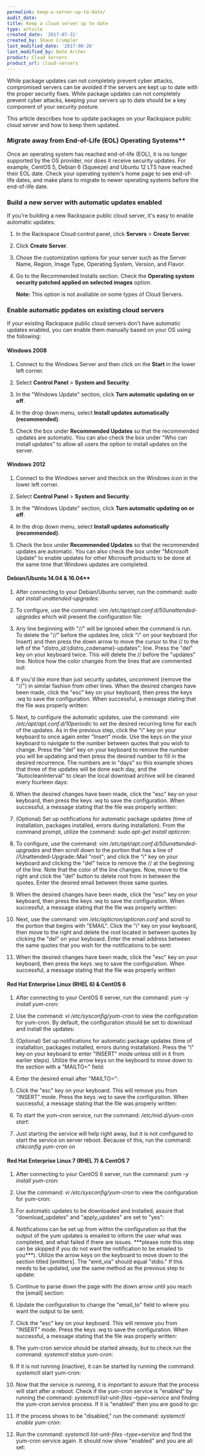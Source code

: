 ```yaml
---
permalink: keep-a-server-up-to-date/
audit_date: 
title: Keep a cloud server up to date
type: article
created_date: '2017-07-31'
created_by: Shaun Crumpler
last_modified_date: '2017-08-26'
last_modified_by: Nate Archer
product: Cloud Servers
product_url: cloud-servers
---
```



While package updates can not completely prevent cyber attacks, compromised servers can be avoided if the servers are kept up to date with the proper security fixes. While package updates can not completely prevent cyber attacks, keeping your servers up to date should be a key component of your security posture.

This article describes how to update packages on your Rackspace public cloud server and how to keep them updated.

### Migrate away from End-of-Life (EOL) Operating Systems**

Once an operating system has reached end-of-life (EOL), it is no longer supported by the OS provider, nor does it receive security updates. For example, CentOS 5, Debian 6 (Squeeze) and Ubuntu 12 LTS have reached their EOL date. Check your operating system's home page to see end-of-life dates, and make plans to migrate to newer operating systems before the end-of-life date.

### Build a new server with automatic updates enabled

If you're building a new Rackspace public cloud server, it's easy to enable automatic updates:

1. In the Rackspace Cloud control panel, click **Servers** > **Create Server**. 

3. Click **Create Server**.

4. Chose the customization options for your server such as the Server Name, Region, Image Type, Operating System, Version, and Flavor.

5. Go to the Recommended Installs section.  Check the **Operating system security patched applied on selected images** option. 

   **Note:** This option is not avaliable on some types of Cloud Servers.


### Enable automatic ppdates on existing cloud servers

If your existing Rackspace public cloud servers don't have automatic updates enabled, you can enable them manually based on your OS using the following:

#### Windows 2008

1. Connect to the Windows Server and then click on the **Start** in the lower left corner.

2. Select **Control Panel** > **System and Security**.

4. In the "Windows Update" section, click **Turn automatic updating on or off**.

5. In the drop down menu, select **Install updates automatically (recommended)**.

6. Check the box under **Recommended Updates** so that the recommended updates are automatic.  You can also check the box under "Who can install updates" to allow all users the option to install updates on the server.


#### Windows 2012

1. Connect to the Windows server and theclick on the Windows icon in the lower left corner.

2. Select **Control Panel** > **System and Security**.

3. In the "Windows Update" section, click **Turn automatic updating on or off**.

4. In the drop down menu, select **Install updates automatically (recommended)**.

5. Check the box under **Recommended Updates** so that the recommended updates are automatic.  You can also check the box under "Microsoft Update" to enable updates for other Microsoft products to be done at the same time that Windows updates are completed.


#### Debian/Ubuntu 14.04 & 16.04**

1. After connecting to your Debian/Ubuntu server, run the command: _sudo apt install unattended-upgrades_:

2. To configure, use the command: _vim /etc/apt/apt.conf.d/50unattended-upgrades_ which will present the configuration file:

3. Any line beginning with "//" will be ignored when the command is run.  To delete the "//" before the updates line, click "i" on your keyboard (for Insert) and then press the down arrow to move the cursor to the // to the left of the "${distro\_id}:${distro\_codename}-updates"; line.  Press the "del" key on your keyboard twice.  This will delete the // before the "updates" line.  Notice how the color changes from the lines that are commented out:

4. If you'd like more than just security updates, uncomment (remove the  "//") in similar fashion from other lines.  When the desired changes have been made, click the "esc" key on your keyboard, then press the keys _:wq_ to save the configuration.  When successful, a message stating that the file was properly written:

5. Next, to configure the automatic updates, use the command: _vim /etc/apt/apt.conf.d/10periodic_ to set the desired recurring time for each of the updates.  As in the previous step, click the "i" key on your keyboard to once again enter "Insert" mode.  Use the keys on the your keyboard to navigate to the number between quotes that you wish to change.  Press the "del" key on your keyboard to remove the number you will be updating and then press the desired number to fill in the desired recurrence.  The numbers are in "days" so this example shows that three of the updates will be done each day, and the "AutocleanInterval" to clean the local download archive will be cleaned every fourteen days:

6. When the desired changes have been made, click the "esc" key on your keyboard, then press the keys _:wq_ to save the configuration.  When successful, a message stating that the file was properly written:

7. (Optional) Set up notifications for automatic package updates (time of installation, packages installed, errors during installation).  From the command prompt, utilize the command: _sudo apt-get install apticron_:

8. To configure, use the command: _vim /etc/apt/apt.conf.d/50unattended-upgrades_ and then scroll down to the portion that has a line of //Unattended-Upgrade::Mail "root"; and click the "i" key on your keyboard and clicking the "del" twice to remove the // at the beginning of the line.  Note that the color of the line changes.  Now, move to the right and click the "del" button to delete root from in between the quotes.   Enter the desired email between those same quotes.

9. When the desired changes have been made, click the "esc" key on your keyboard, then press the keys _:wq_ to save the configuration.  When successful, a message stating that the file was properly written:

10. Next, use the command: _vim /etc/apticron/apticron.conf_ and scroll to the portion that begins with "EMAIL".  Click the "i" key on your keyboard, then move to the right and delete the root located in between quotes by clicking the "del" on your keyboard.  Enter the email address between the same quotes that you wish for the notifications to be sent:

11. When the desired changes have been made, click the "esc" key on your keyboard, then press the keys _:wq_ to save the configuration.  When successful, a message stating that the file was properly written



#### Red Hat Enterprise Linux (RHEL 6) & CentOS 6

1. After connecting to your CentOS 6 server, run the command: _yum –y install yum-cron_:

2. Use the command: _vi /etc/sysconfig/yum-cron_ to view the configuration for yum-cron.  By default, the configuration should be set to download and install the updates:

3. (Optional) Set up notifications for automatic package updates (time of installation, packages installed, errors during installation). Press the "i" key on your keyboard to enter "INSERT" mode unless still in it from earlier steps).  Utilize the arrow keys on the keyboard to move down to the section with a "MAILTO=" field:

4. Enter the desired email after "MAILTO=":

5. Click the "esc" key on your keyboard.  This will remove you from "INSERT" mode.  Press the keys _:wq_ to save the configuration.  When successful, a message stating that the file was properly written:

6. To start the yum-cron service, run the command: _/etc/inid.d/yum-cron start_:

7. Just starting the service will help right away, but it is not configured to start the service on server reboot.  Because of this, run the command: _chkconfig yum-cron on_


#### Red Hat Enterprise Linux 7 (RHEL 7) & CentOS 7

1. After connecting to your CentOS 6 server, run the command: _yum –y install yum-cron_:

2. Use the command: _vi /etc/sysconfig/yum-cron_ to view the configuration for yum-cron:

3. For automatic updates to be downloaded and installed, assure that "download\_updates" and "apply\_updates" are set to "yes":

4. Notifications can be set up from within the configuration so that the output of the yum updates is emailed to inform the user what was completed, and what failed if there are issues.  \*\*\*please note this step can be skipped if you do not want the notification to be emailed to you\*\*\*).  Utilize the arrow keys on the keyboard to move down to the section titled [emitters].  The "emit\_via" should equal "stdio."  If this needs to be updated, use the same method as the previous step to update:

5. Continue to parse down the page with the down arrow until you reach the [email] section:

6. Update the configuration to change the "email\_to" field to where you want the output to be sent:

7. Click the "esc" key on your keyboard.  This will remove you from "INSERT" mode.  Press the keys _:wq_ to save the configuration.  When successful, a message stating that the file was properly written:

8. The yum-cron service should be started already, but to check run the command: _systemctl status yum-cron_:

9. If it is not running (inactive), it can be started by running the command: systemctl start yum-cron:

10. Now that the service is running, it is important to assure that the process will start after a reboot.  Check if the yum-cron service is "enabled" by running the command: _systemctl list-unit-files –type=service_ and finding the yum-cron.service process.  If it is "enabled" then you are good to go:

11. If the process shows to be "disabled," run the command: _systemctl enable yum-cron_:

12. Run the command: _systemctl list-unit-files –type=service_ and find the yum-cron service again.  It should now show "enabled" and you are all set:

